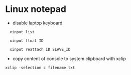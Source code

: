 # Linux notepad

- disable laptop keyboard
```
  xinput list

  xinput float ID

  xinput reattach ID SLAVE_ID
```

- copy content of console to system clipboard with xclip
```
xclip -selection c filename.txt

```
